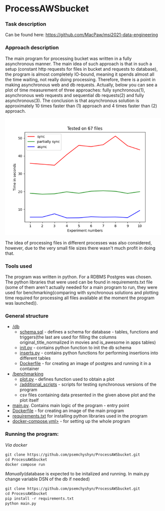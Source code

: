 # ProcessAWSbucket

### Task description
Can be found here: https://github.com/MacPaw/msi2021-data-engineering

### Approach description

The main program for processing bucket was written in a fully asynchronous manner. The main idea of such approach is that in such a setup (constant http requests for files in bucket
and requests to database), the program is almost completely IO-bound, meaning it spends almost all the time waiting, not really doing processing.
Therefore, there is a 
point in making asynchronous web and db requests. Actually, below you can see a plot of time measurement of three approaches: fully synchronous(1), asynchronous web requests and sequential
db requests(2) and fully asynchronous(3). The conclusion is that asynchronous solution is approximately 10 times faster than (1) approach and 4 times faster than (2) approach. 

![Speed measurement](https://github.com/psemchyshyn/ProcessAWSbucket/blob/master/benchmarking/results.png)

The idea of processing files in different processes was also considered, however, due to the very small file sizes there wasn't much profit in doing that.

### Tools used

The program was written in python. For a RDBMS Postgres was chosen. The python libraries that were used can be found in requirements.txt file (some of them aren't
actually needed for a main program to run, they were used for benchmarking(comparing with synchronous solutions and plotting time required for processing all files available at the moment 
the program was launched)).

### General structure
* <a href="https://github.com/psemchyshyn/ProcessAWSbucket/tree/master/db">/db</a>
  * <a href="https://github.com/psemchyshyn/ProcessAWSbucket/blob/master/db/schema.sql">schema.sql</a> - defines a schema for database - tables, functions and triggers(the last are used for filling the columns original_title_normalized in movies and is_awesome in apps tables)
  * <a href="https://github.com/psemchyshyn/ProcessAWSbucket/blob/master/db/init.py">init.py</a> - contains python function to init the db schema
  * <a href="https://github.com/psemchyshyn/ProcessAWSbucket/blob/master/db/inserts.py">inserts.py</a> - contains python functions for performing insertions into different tables
  * <a href="">Dockerfile</a> - for creating an image of postgres and running it in a container
* <a href="https://github.com/psemchyshyn/ProcessAWSbucket/tree/master/benchmarking">/benchmarking</a>
  * <a href="https://github.com/psemchyshyn/ProcessAWSbucket/blob/master/benchmarking/plot.py">plot.py</a> - defines function used to obtain a plot
  * <a href="https://github.com/psemchyshyn/ProcessAWSbucket/tree/master/benchmarking/additional_scripts">/additional_scripts</a> - scripts for testing synchronous versions of the program
  * csv files containing data presented in the given above plot and the plot itself
* <a href="https://github.com/psemchyshyn/ProcessAWSbucket/blob/master/main.py">main.py</a>. Contains main logic of the program - entry point
* <a href="">Dockerfile</a> - for creating an image of the main program
* <a href="">requirements.txt</a> for installing python libraries used in the program
* <a href="">docker-compose.yml></a> - for setting up the whole program

### Running the program:

*Via docker*
```
git clone https://github.com/psemchyshyn/ProcessAWSbucket.git
cd ProcessAWSbucket
docker compose run
```

*Manually*(database is expected to be initalized and running. In main.py change variable DSN of the db if needed)
```
git clone https://github.com/psemchyshyn/ProcessAWSbucket.git
cd ProcessAWSbucket
pip install -r requirements.txt
python main.py
```
